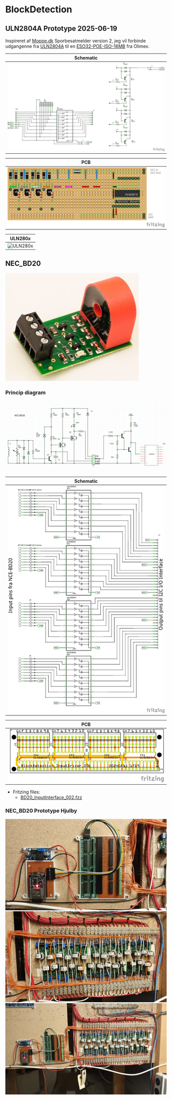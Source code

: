 # BlockDetection

## ULN2804A Prototype 2025-06-19

Inspireret af [Moppe.dk](https://moppe.dk/besat.html) Sporbesatmelder version 2, jeg vil forbinde udgangenne fra [ULN2804A](https://www.st.com/resource/en/datasheet/uln2801a.pdf) til en [ESO32-POE-ISO-16MB](https://www.olimex.com/Products/IoT/ESP32/ESP32-POE-ISO/open-source-hardware) fra Olimex.

|Schematic|
|:---:|
|![schem](./ULN2804A/Sporbesat_001_schem.png)|

|PCB|
|:---:|
|![PCB](./ULN2804A/Sporbesat_001_bb.png)|

|ULN280x|
|:---:|
|![ULN280x](./ULN2804A/Skærmbillede%20fra%202025-06-19%2021-01-36.png)|

## NEC_BD20

![schem](./NEC_BD20/Images/BD20.png)

### Princip diagram

![schem](./NEC_BD20/NEC_BD20_Diagram/NCE_BD20.png)

|Schematic|
|:---:|
|![schem](./NEC_BD20/BD20_InputInterface/BD20_InputInterface_002_schem.png)|

|PCB|
|:---:|
|![PCB](./NEC_BD20/BD20_InputInterface/BD20_InputInterface_002_pcb.png)|

* Fritzing files:
  * [BD20_InputInterface_002.fzz](./NEC_BD20/BD20_InputInterface/BD20_InputInterface_002.fzz)

### NEC_BD20 Prototype Hjulby

![PCB](./NEC_BD20/Images/20240522_190354.jpg)
![BD20](./NEC_BD20/Images/20240522_190359.jpg)
![BD20](./NEC_BD20/Images/20240522_190401.jpg)
